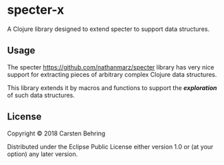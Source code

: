 # specter-x

A Clojure library designed to extend specter to support data structures.


## Usage

The specter <https://github.com/nathanmarz/specter> library has very nice support for extracting pieces of arbitrary complex Clojure data structures.

This library extends it by macros and functions to support the **_exploration_**  of such data structures.

## License

Copyright © 2018 Carsten Behring

Distributed under the Eclipse Public License either version 1.0 or (at
your option) any later version.
